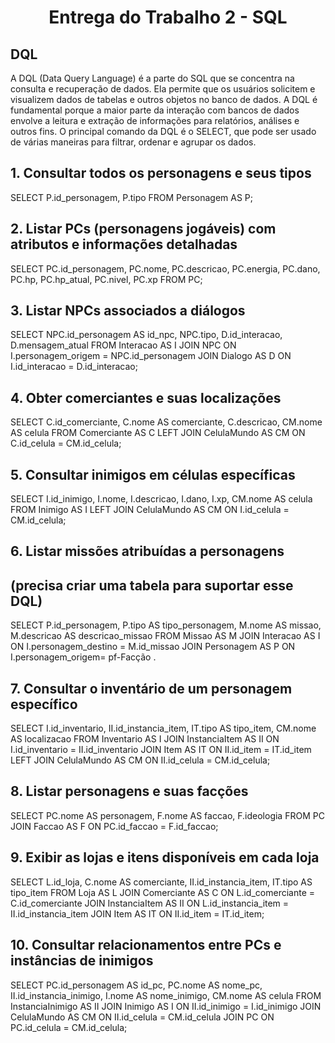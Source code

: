 # <center>Entrega do Trabalho 2 - SQL</center>

## **DQL**

A DQL (Data Query Language) é a parte do SQL que se concentra na consulta e recuperação de dados. Ela permite que os usuários solicitem e visualizem dados de tabelas e outros objetos no banco de dados. A DQL é fundamental porque a maior parte da interação com bancos de dados envolve a leitura e extração de informações para relatórios, análises e outros fins. O principal comando da DQL é o SELECT, que pode ser usado de várias maneiras para filtrar, ordenar e agrupar os dados.


## 1. Consultar todos os personagens e seus tipos
SELECT 
    P.id_personagem, 
    P.tipo 
FROM 
    Personagem AS P;

## 2. Listar PCs (personagens jogáveis) com atributos e informações detalhadas
SELECT 
    PC.id_personagem, 
    PC.nome, 
    PC.descricao, 
    PC.energia, 
    PC.dano, 
    PC.hp, 
    PC.hp_atual, 
    PC.nivel, 
    PC.xp 
FROM 
    PC;

## 3. Listar NPCs associados a diálogos
SELECT 
    NPC.id_personagem AS id_npc, 
    NPC.tipo, 
    D.id_interacao, 
    D.mensagem_atual 
FROM 
    Interacao AS I
JOIN 
    NPC ON I.personagem_origem = NPC.id_personagem
JOIN 
    Dialogo AS D ON I.id_interacao = D.id_interacao;

## 4. Obter comerciantes e suas localizações
SELECT 
    C.id_comerciante, 
    C.nome AS comerciante, 
    C.descricao, 
    CM.nome AS celula 
FROM 
    Comerciante AS C
LEFT JOIN 
    CelulaMundo AS CM ON C.id_celula = CM.id_celula;

## 5. Consultar inimigos em células específicas
SELECT 
    I.id_inimigo, 
    I.nome, 
    I.descricao, 
    I.dano, 
    I.xp, 
    CM.nome AS celula 
FROM 
    Inimigo AS I
LEFT JOIN 
    CelulaMundo AS CM ON I.id_celula = CM.id_celula;

## 6. Listar missões atribuídas a personagens
## (precisa criar uma tabela para suportar esse DQL)
SELECT 
    P.id_personagem, 
    P.tipo AS tipo_personagem, 
    M.nome AS missao, 
    M.descricao AS descricao_missao 
FROM 
    Missao AS M
JOIN 
    Interacao AS I ON I.personagem_destino = M.id_missao
JOIN 
    Personagem AS P ON I.personagem_origem= pf-Facção .


## 7. Consultar o inventário de um personagem específico
SELECT 
    I.id_inventario, 
    II.id_instancia_item, 
    IT.tipo AS tipo_item, 
    CM.nome AS localizacao 
FROM 
    Inventario AS I
JOIN 
    InstanciaItem AS II ON I.id_inventario = II.id_inventario
JOIN 
    Item AS IT ON II.id_item = IT.id_item
LEFT JOIN 
    CelulaMundo AS CM ON II.id_celula = CM.id_celula;

## 8. Listar personagens e suas facções
SELECT 
    PC.nome AS personagem, 
    F.nome AS faccao, 
    F.ideologia 
FROM 
    PC
JOIN 
    Faccao AS F ON PC.id_faccao = F.id_faccao;

## 9. Exibir as lojas e itens disponíveis em cada loja
SELECT 
    L.id_loja, 
    C.nome AS comerciante, 
    II.id_instancia_item, 
    IT.tipo AS tipo_item 
FROM 
    Loja AS L
JOIN 
    Comerciante AS C ON L.id_comerciante = C.id_comerciante
JOIN 
    InstanciaItem AS II ON L.id_instancia_item = II.id_instancia_item
JOIN 
    Item AS IT ON II.id_item = IT.id_item;



## 10. Consultar relacionamentos entre PCs e instâncias de inimigos
SELECT 
    PC.id_personagem AS id_pc, 
    PC.nome AS nome_pc, 
    II.id_instancia_inimigo, 
    I.nome AS nome_inimigo, 
    CM.nome AS celula 
FROM 
    InstanciaInimigo AS II
JOIN 
    Inimigo AS I ON II.id_inimigo = I.id_inimigo
JOIN 
    CelulaMundo AS CM ON II.id_celula = CM.id_celula
JOIN 
    PC ON PC.id_celula = CM.id_celula;


